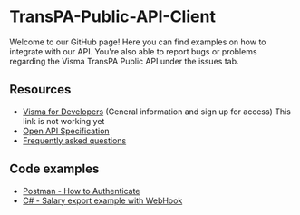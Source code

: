 # TransPA-Public-API-Client
Welcome to our GitHub page! Here you can find examples on how to integrate with our API. You're also able to report bugs or problems regarding the Visma TransPA Public API under the issues tab.

## Resources
- [Visma for Developers](https://developer.visma.com/api/) (General information and sign up for access) This link is not working yet
- [Open API Specification](https://api.mytranspa.com/doc/openapi/swaggerui/)
- [Frequently asked questions](FAQ.md)

## Code examples
- [Postman - How to Authenticate](examples/Postman)
- [C# - Salary export example with WebHook](transpa.public.api.example.client)
